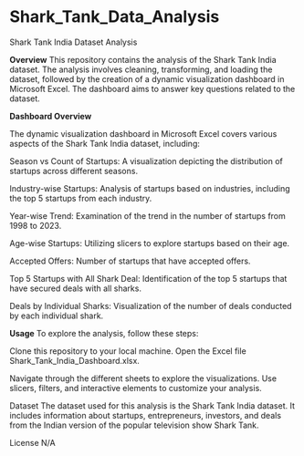 # Shark_Tank_Data_Analysis

Shark Tank India Dataset Analysis

**Overview**
This repository contains the analysis of the Shark Tank India dataset. The analysis involves cleaning, transforming, and loading the dataset, followed by the creation of a dynamic visualization dashboard in Microsoft Excel. The dashboard aims to answer key questions related to the dataset.

**Dashboard Overview**

The dynamic visualization dashboard in Microsoft Excel covers various aspects of the Shark Tank India dataset, including:

Season vs Count of Startups: A visualization depicting the distribution of startups across different seasons.

Industry-wise Startups: Analysis of startups based on industries, including the top 5 startups from each industry.

Year-wise Trend: Examination of the trend in the number of startups from 1998 to 2023.

Age-wise Startups: Utilizing slicers to explore startups based on their age.

Accepted Offers: Number of startups that have accepted offers.

Top 5 Startups with All Shark Deal: Identification of the top 5 startups that have secured deals with all sharks.

Deals by Individual Sharks: Visualization of the number of deals conducted by each individual shark.


**Usage**
To explore the analysis, follow these steps:

Clone this repository to your local machine.
Open the Excel file Shark_Tank_India_Dashboard.xlsx.

Navigate through the different sheets to explore the visualizations.
Use slicers, filters, and interactive elements to customize your analysis.

Dataset
The dataset used for this analysis is the Shark Tank India dataset. It includes information about startups, entrepreneurs, investors, and deals from the Indian version of the popular television show Shark Tank.

License
N/A
